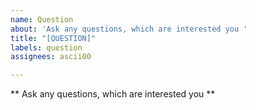 ```yaml
---
name: Question
about: 'Ask any questions, which are interested you '
title: "[QUESTION]"
labels: question
assignees: ascii00

---
```


** Ask any questions, which are interested you **
